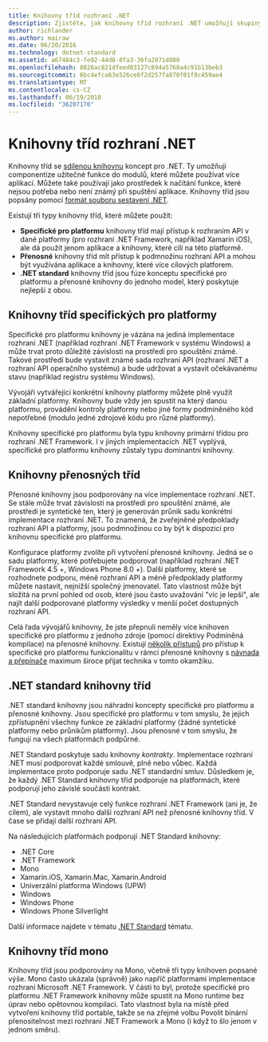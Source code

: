 ```yaml
---
title: Knihovny tříd rozhraní .NET
description: Zjistěte, jak knihovny tříd rozhraní .NET umožňují skupiny užitečné funkce na moduly, které můžete používat více aplikací.
author: richlander
ms.author: mairaw
ms.date: 06/20/2016
ms.technology: dotnet-standard
ms.assetid: a67484c3-fe92-44d8-8fa3-36fa2071d880
ms.openlocfilehash: 8026ac821dfeed03127c894a5768a4c91b13beb3
ms.sourcegitcommit: 6bc4efca63e526ce6f2d257fa870f01f8c459ae4
ms.translationtype: MT
ms.contentlocale: cs-CZ
ms.lasthandoff: 06/19/2018
ms.locfileid: "36207170"
---
```

# <a name="net-class-libraries"></a>Knihovny tříd rozhraní .NET

Knihovny tříd se [sdílenou knihovnu](https://en.wikipedia.org/wiki/Library_%28computing%29#Shared_libraries) koncept pro .NET. Ty umožňují componentize užitečné funkce do modulů, které můžete používat více aplikací. Můžete také používají jako prostředek k načítání funkce, které nejsou potřeba nebo není známý při spuštění aplikace. Knihovny tříd jsou popsány pomocí [formát souboru sestavení .NET](assembly-format.md).

Existují tři typy knihovny tříd, které můžete použít:

*   **Specifické pro platformu** knihovny tříd mají přístup k rozhraním API v dané platformy (pro rozhraní .NET Framework, například Xamarin iOS), ale dá použít jenom aplikace a knihovny, které cílí na této platformě.
*   **Přenosné** knihovny tříd mít přístup k podmnožinu rozhraní API a mohou být využívána aplikace a knihovny, které více cílových platforem.
*   **.NET standard** knihovny tříd jsou fúze konceptu specifické pro platformu a přenosné knihovny do jednoho model, který poskytuje nejlepší z obou.

## <a name="platform-specific-class-libraries"></a>Knihovny tříd specifických pro platformy

Specifické pro platformu knihovny je vázána na jediná implementace rozhraní .NET (například rozhraní .NET Framework v systému Windows) a může trvat proto důležité závislosti na prostředí pro spouštění známé. Takové prostředí bude vystavit známé sada rozhraní API (rozhraní .NET a rozhraní API operačního systému) a bude udržovat a vystavit očekávanému stavu (například registru systému Windows).

Vývojáři vytvářející konkrétní knihovny platformy můžete plně využít základní platformy. Knihovny bude vždy jen spustit na který danou platformu, provádění kontroly platformy nebo jiné formy podmíněného kód nepotřebné (modulo jedné zdrojové kódu pro různé platformy).

Knihovny specifické pro platformu byla typu knihovny primární třídou pro rozhraní .NET Framework. I v jiných implementacích .NET vyplývá, specifické pro platformu knihovny zůstaly typu dominantní knihovny.

## <a name="portable-class-libraries"></a>Knihovny přenosných tříd

Přenosné knihovny jsou podporovány na více implementace rozhraní .NET. Se stále může trvat závislosti na prostředí pro spouštění známé, ale prostředí je syntetické ten, který je generován průnik sadu konkrétní implementace rozhraní .NET. To znamená, že zveřejněné předpoklady rozhraní API a platformy, jsou podmnožinou co by být k dispozici pro knihovnu specifické pro platformu.

Konfigurace platformy zvolíte při vytvoření přenosné knihovny. Jedná se o sadu platformy, které potřebujete podporovat (například rozhraní .NET Framework 4.5 +, Windows Phone 8.0 +). Další platformy, které se rozhodnete podporu, méně rozhraní API a méně předpoklady platformy můžete nastavit, nejnižší společný jmenovatel. Tato vlastnost může být složitá na první pohled od osob, které jsou často uvažování "víc je lepší", ale najít další podporované platformy výsledky v menší počet dostupných rozhraní API.

Celá řada vývojářů knihovny, že jste přepnuli neměly více knihoven specifické pro platformu z jednoho zdroje (pomocí direktivy Podmíněná kompilace) na přenosné knihovny. Existují [několik přístupů](https://blog.stephencleary.com/2012/11/portable-class-library-enlightenment.html) pro přístup k specifické pro platformu funkcionalitu v rámci přenosné knihovny s [návnada a přepínače](https://log.paulbetts.org/the-bait-and-switch-pcl-trick/) maximum široce přijat technika v tomto okamžiku.

## <a name="net-standard-class-libraries"></a>.NET standard knihovny tříd

.NET standard knihovny jsou náhradní koncepty specifické pro platformu a přenosné knihovny. Jsou specifické pro platformu v tom smyslu, že jejich zpřístupnění všechny funkce ze základní platformy (žádné syntetické platformy nebo průnikům platformy). Jsou přenosné v tom smyslu, že fungují na všech platformách podpůrné.

.NET Standard poskytuje sadu knihovny _kontrakty_. Implementace rozhraní .NET musí podporovat každé smlouvě, plně nebo vůbec. Každá implementace proto podporuje sadu .NET standardní smluv. Důsledkem je, že každý .NET Standard knihovny tříd podporuje na platformách, které podporují jeho závislé součásti kontrakt.

.NET Standard nevystavuje celý funkce rozhraní .NET Framework (ani je, že cílem), ale vystavit mnoho další rozhraní API než přenosné knihovny tříd. V čase se přidají další rozhraní API.

Na následujících platformách podporují .NET Standard knihovny:

* .NET Core
* .NET Framework
* Mono
* Xamarin.iOS, Xamarin.Mac, Xamarin.Android
* Univerzální platforma Windows (UPW)
* Windows
* Windows Phone
* Windows Phone Silverlight

Další informace najdete v tématu [.NET Standard](net-standard.md) tématu.

## <a name="mono-class-libraries"></a>Knihovny tříd mono

Knihovny tříd jsou podporovány na Mono, včetně tři typy knihoven popsané výše. Mono často ukázala (správně) jako napříč platformami implementace rozhraní Microsoft .NET Framework. V části to byl, protože specifické pro platformu .NET Framework knihovny může spustit na Mono runtime bez úprav nebo opětovnou kompilaci. Tato vlastnost byla na místě před vytvoření knihovny tříd portable, takže se na zřejmé volbu Povolit binární přenositelnost mezi rozhraní .NET Framework a Mono (i když to šlo jenom v jednom směru).
